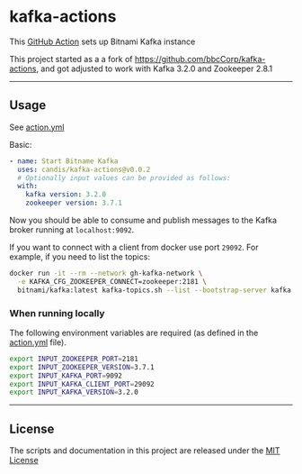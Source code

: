 # kafka-actions

This [GitHub Action](https://github.com/features/actions) sets up Bitnami Kafka instance

This project started as a a fork of https://github.com/bbcCorp/kafka-actions, and got adjusted to work with Kafka 3.2.0 and Zookeeper 2.8.1

---

## Usage

See [action.yml](action.yml)

Basic:

```yaml
- name: Start Bitname Kafka
  uses: candis/kafka-actions@v0.0.2
  # Optionally input values can be provided as follows:
  with: 
    kafka version: 3.2.0
    zookeeper version: 3.7.1

```

Now you should be able to consume and publish messages to the Kafka broker running at `localhost:9092`.

If you want to connect with a client from docker use port `29092`. For example, if you need to list the topics:

```bash
docker run -it --rm --network gh-kafka-network \
  -e KAFKA_CFG_ZOOKEEPER_CONNECT=zookeeper:2181 \
  bitnami/kafka:latest kafka-topics.sh --list --bootstrap-server kafka:29092
```

### When running locally

The following environment variables are required (as defined in the [action.yml](action.yml) file).

```bash
export INPUT_ZOOKEEPER_PORT=2181
export INPUT_ZOOKEEPER_VERSION=3.7.1
export INPUT_KAFKA_PORT=9092
export INPUT_KAFKA_CLIENT_PORT=29092
export INPUT_KAFKA_VERSION=3.2.0
```

---

## License

The scripts and documentation in this project are released under the [MIT License](LICENSE)
